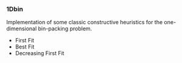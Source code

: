 ### 1Dbin
Implementation of some classic constructive heuristics for the one-dimensional bin-packing problem.

* First Fit 
* Best Fit 
* Decreasing First Fit
